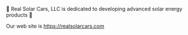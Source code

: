  🌱 Real Solar Cars, LLC is dedicated to developing advanced solar energy products 🌱



Our web site is https://realsolarcars.com

<!---
realsolarcarsllc/realsolarcarsllc is a ✨ special ✨ repository because its `README.md` (this file) appears on your GitHub profile.
You can click the Preview link to take a look at your changes.
--->

